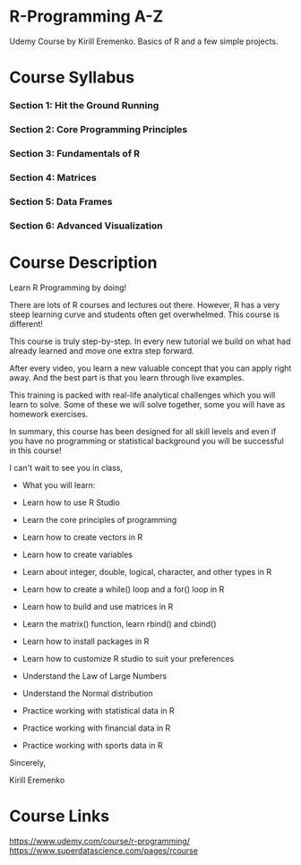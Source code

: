 # R-Programming A-Z
Udemy Course by Kirill Eremenko. Basics of R and a few simple projects. 

# Course Syllabus 
### Section 1: Hit the Ground Running

### Section 2: Core Programming Principles

### Section 3: Fundamentals of R

### Section 4: Matrices

### Section 5: Data Frames

### Section 6: Advanced Visualization

# Course Description 
Learn R Programming by doing!

There are lots of R courses and lectures out there. However, R has a very steep learning curve and students often get overwhelmed. This course is different!

This course is truly step-by-step. In every new tutorial we build on what had already learned and move one extra step forward.

After every video, you learn a new valuable concept that you can apply right away. And the best part is that you learn through live examples.

This training is packed with real-life analytical challenges which you will learn to solve. Some of these we will solve together, some you will have as homework exercises.

In summary, this course has been designed for all skill levels and even if you have no programming or statistical background you will be successful in this course!

I can't wait to see you in class,

* What you will learn:

* Learn how to use R Studio

* Learn the core principles of programming

* Learn how to create vectors in R

* Learn how to create variables

* Learn about integer, double, logical, character, and other types in R

* Learn how to create a while() loop and a for() loop in R

* Learn how to build and use matrices in R

* Learn the matrix() function, learn rbind() and cbind()

* Learn how to install packages in R

* Learn how to customize R studio to suit your preferences

* Understand the Law of Large Numbers

* Understand the Normal distribution

* Practice working with statistical data in R

* Practice working with financial data in R

* Practice working with sports data in R

Sincerely,

Kirill Eremenko

# Course Links

https://www.udemy.com/course/r-programming/
https://www.superdatascience.com/pages/rcourse



